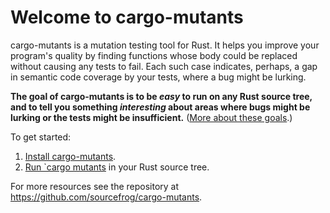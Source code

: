 # Welcome to cargo-mutants

cargo-mutants is a mutation testing tool for Rust. It helps you improve your
program's quality by finding functions whose body could be replaced without
causing any tests to fail. Each such case indicates, perhaps, a gap in semantic
code coverage by your tests, where a bug might be lurking.

**The goal of cargo-mutants is to be _easy_ to run on any Rust source tree, and
to tell you something _interesting_ about areas where bugs might be lurking or
the tests might be insufficient.** ([More about these goals](goals.md).)

To get started:

1. [Install cargo-mutants](install.md).
2. [Run `cargo mutants](getting-started.md) in your Rust source tree.

For more resources see the repository at
<https://github.com/sourcefrog/cargo-mutants>.
